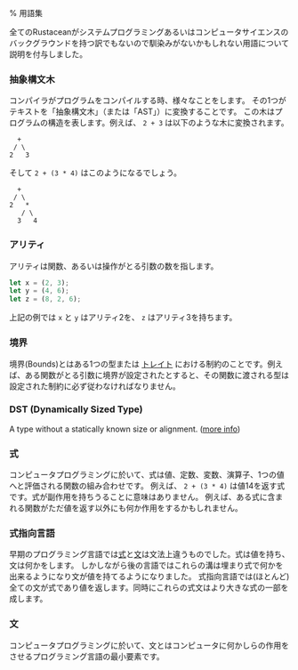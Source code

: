 % 用語集
<!-- % Glossary -->

<!-- Not every Rustacean has a background in systems programming, nor in computer -->
<!-- science, so we've added explanations of terms that might be unfamiliar. -->
全てのRustaceanがシステムプログラミングあるいはコンピュータサイエンスのバックグラウンドを持つ訳でもないので馴染みがないかもしれない用語について説明を付与しました。

<!-- ### Abstract Syntax Tree -->
### 抽象構文木

<!-- When a compiler is compiling your program, it does a number of different things. -->
<!-- One of the things that it does is turn the text of your program into an -->
<!-- ‘abstract syntax tree’, or ‘AST’. This tree is a representation of the structure -->
<!-- of your program. For example, `2 + 3` can be turned into a tree: -->
コンパイラがプログラムをコンパイルする時、様々なことをします。
その1つがテキストを「抽象構文木」（または「AST」）に変換することです。
この木はプログラムの構造を表します。例えば、 `2 + 3` は以下のような木に変換されます。

```text
  +
 / \
2   3
```

<!-- And `2 + (3 * 4)` would look like this: -->
そして `2 + (3 * 4)` はこのようになるでしょう。

```text
  +
 / \
2   *
   / \
  3   4
```

<!-- ### Arity -->
### アリティ

<!-- Arity refers to the number of arguments a function or operation takes. -->
アリティは関数、あるいは操作がとる引数の数を指します。

```rust
let x = (2, 3);
let y = (4, 6);
let z = (8, 2, 6);
```

<!-- In the example above `x` and `y` have arity 2. `z` has arity 3. -->
上記の例では `x` と `y` はアリティ2を、 `z` はアリティ3を持ちます。

<!-- ### Bounds -->
### 境界

<!-- Bounds are constraints on a type or [trait][traits]. For example, if a bound
is placed on the argument a function takes, types passed to that function
must abide by that constraint. -->
境界(Bounds)とはある1つの型または [トレイト][traits] における制約のことです。例えば、ある関数がとる引数に境界が設定されたとすると、その関数に渡される型は設定された制約に必ず従わなければなりません。

[traits]: traits.html

### DST (Dynamically Sized Type)

A type without a statically known size or alignment. ([more info][link])

[link]: ../nomicon/exotic-sizes.html#dynamically-sized-types-dsts

<!-- ### Expression -->
### 式

<!-- In computer programming, an expression is a combination of values, constants, -->
<!-- variables, operators and functions that evaluate to a single value. For example, -->
<!-- `2 + (3 * 4)` is an expression that returns the value 14. It is worth noting -->
<!-- that expressions can have side-effects. For example, a function included in an -->
<!-- expression might perform actions other than simply returning a value. -->
コンピュータプログラミングに於いて、式は値、定数、変数、演算子、1つの値へと評価される関数の組み合わせです。
例えば、 `2 + (3 * 4)` は値14を返す式です。式が副作用を持ちうることに意味はありません。
例えば、ある式に含まれる関数がただ値を返す以外にも何か作用をするかもしれません。



<!-- ### Expression-Oriented Language -->
### 式指向言語

<!-- In early programming languages, [expressions][expression] and -->
<!-- [statements][statement] were two separate syntactic categories: expressions had -->
<!-- a value and statements did things. However, later languages blurred this -->
<!-- distinction, allowing expressions to do things and statements to have a value. -->
<!-- In an expression-oriented language, (nearly) every statement is an expression -->
<!-- and therefore returns a value. Consequently, these expression statements can -->
<!-- themselves form part of larger expressions. -->
早期のプログラミング言語では[式][expression]と[文][statement]は文法上違うものでした。式は値を持ち、文は何かをします。
しかしながら後の言語ではこれらの溝は埋まり式で何かを出来るようになり文が値を持てるようになりました。
式指向言語では(ほとんど)全ての文が式であり値を返します。同時にこれらの式文はより大きな式の一部を成します。


<!-- [expression]: glossary.html#expression -->
<!-- [statement]: glossary.html#statement -->
[expression]: glossary.html#式
[statement]: glossary.html#文

<!-- ### Statement -->
### 文

<!-- In computer programming, a statement is the smallest standalone element of a -->
<!-- programming language that commands a computer to perform an action. -->
コンピュータプログラミングに於いて、文とはコンピュータに何かしらの作用をさせるプログラミング言語の最小要素です。
